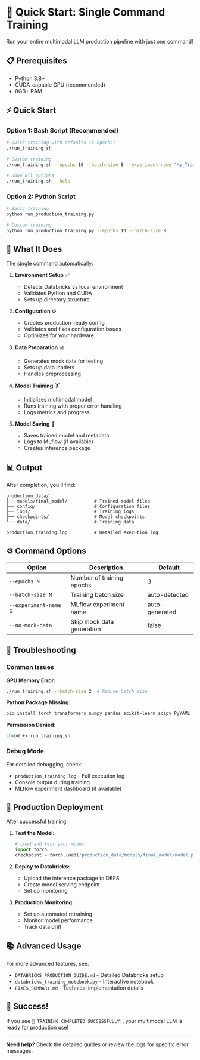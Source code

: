 # 🚀 Quick Start: Single Command Training

Run your entire multimodal LLM production pipeline with just one command!

## 📋 Prerequisites

- Python 3.8+
- CUDA-capable GPU (recommended)
- 8GB+ RAM

## ⚡ Quick Start

### Option 1: Bash Script (Recommended)

```bash
# Quick training with defaults (3 epochs)
./run_training.sh

# Custom training
./run_training.sh --epochs 10 --batch-size 8 --experiment-name "My_Training"

# Show all options
./run_training.sh --help
```

### Option 2: Python Script

```bash
# Basic training
python run_production_training.py

# Custom training
python run_production_training.py --epochs 10 --batch-size 8
```

## 🎯 What It Does

The single command automatically:

1. **Environment Setup** ✅
   - Detects Databricks vs local environment
   - Validates Python and CUDA
   - Sets up directory structure

2. **Configuration** ⚙️
   - Creates production-ready config
   - Validates and fixes configuration issues
   - Optimizes for your hardware

3. **Data Preparation** 📊
   - Generates mock data for testing
   - Sets up data loaders
   - Handles preprocessing

4. **Model Training** 🏋️
   - Initializes multimodal model
   - Runs training with proper error handling
   - Logs metrics and progress

5. **Model Saving** 💾
   - Saves trained model and metadata
   - Logs to MLflow (if available)
   - Creates inference package

## 📊 Output

After completion, you'll find:

```
production_data/
├── models/final_model/          # Trained model files
├── config/                      # Configuration files  
├── logs/                        # Training logs
├── checkpoints/                 # Model checkpoints
└── data/                        # Training data

production_training.log          # Detailed execution log
```

## ⚙️ Command Options

| Option | Description | Default |
|--------|-------------|---------|
| `--epochs N` | Number of training epochs | 3 |
| `--batch-size N` | Training batch size | auto-detected |
| `--experiment-name S` | MLflow experiment name | auto-generated |
| `--no-mock-data` | Skip mock data generation | false |

## 🔧 Troubleshooting

### Common Issues

**GPU Memory Error:**
```bash
./run_training.sh --batch-size 2  # Reduce batch size
```

**Python Package Missing:**
```bash
pip install torch transformers numpy pandas scikit-learn scipy PyYAML
```

**Permission Denied:**
```bash
chmod +x run_training.sh
```

### Debug Mode

For detailed debugging, check:
- `production_training.log` - Full execution log
- Console output during training
- MLflow experiment dashboard (if available)

## 🚀 Production Deployment

After successful training:

1. **Test the Model:**
   ```python
   # Load and test your model
   import torch
   checkpoint = torch.load('production_data/models/final_model/model.pt')
   ```

2. **Deploy to Databricks:**
   - Upload the inference package to DBFS
   - Create model serving endpoint
   - Set up monitoring

3. **Production Monitoring:**
   - Set up automated retraining
   - Monitor model performance
   - Track data drift

## 📚 Advanced Usage

For more advanced features, see:
- `DATABRICKS_PRODUCTION_GUIDE.md` - Detailed Databricks setup
- `databricks_training_notebook.py` - Interactive notebook
- `FIXES_SUMMARY.md` - Technical implementation details

## 🎉 Success!

If you see `🎉 TRAINING COMPLETED SUCCESSFULLY!`, your multimodal LLM is ready for production use!

---

**Need help?** Check the detailed guides or review the logs for specific error messages.